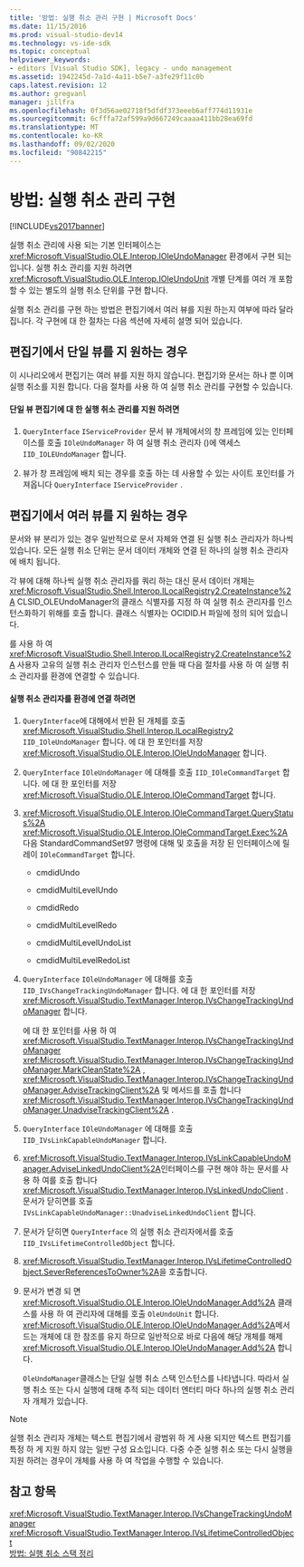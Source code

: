 ```yaml
---
title: '방법: 실행 취소 관리 구현 | Microsoft Docs'
ms.date: 11/15/2016
ms.prod: visual-studio-dev14
ms.technology: vs-ide-sdk
ms.topic: conceptual
helpviewer_keywords:
- editors [Visual Studio SDK], legacy - undo management
ms.assetid: 1942245d-7a1d-4a11-b5e7-a3fe29f11c0b
caps.latest.revision: 12
ms.author: gregvanl
manager: jillfra
ms.openlocfilehash: 0f3d56ae02718f5dfdf373eeeb6aff774d11931e
ms.sourcegitcommit: 6cfffa72af599a9d667249caaaa411bb28ea69fd
ms.translationtype: MT
ms.contentlocale: ko-KR
ms.lasthandoff: 09/02/2020
ms.locfileid: "90842215"
---
```

# <a name="how-to-implement-undo-management"></a>방법: 실행 취소 관리 구현
[!INCLUDE[vs2017banner](../includes/vs2017banner.md)]

실행 취소 관리에 사용 되는 기본 인터페이스는 <xref:Microsoft.VisualStudio.OLE.Interop.IOleUndoManager> 환경에서 구현 되는입니다. 실행 취소 관리를 지원 하려면 <xref:Microsoft.VisualStudio.OLE.Interop.IOleUndoUnit> 개별 단계를 여러 개 포함할 수 있는 별도의 실행 취소 단위를 구현 합니다.  
  
 실행 취소 관리를 구현 하는 방법은 편집기에서 여러 뷰를 지원 하는지 여부에 따라 달라 집니다. 각 구현에 대 한 절차는 다음 섹션에 자세히 설명 되어 있습니다.  
  
## <a name="cases-where-an-editor-supports-a-single-view"></a>편집기에서 단일 뷰를 지 원하는 경우  
 이 시나리오에서 편집기는 여러 뷰를 지원 하지 않습니다. 편집기와 문서는 하나 뿐 이며 실행 취소를 지원 합니다. 다음 절차를 사용 하 여 실행 취소 관리를 구현할 수 있습니다.  
  
#### <a name="to-support-undo-management-for-a-single-view-editor"></a>단일 뷰 편집기에 대 한 실행 취소 관리를 지원 하려면  
  
1. `QueryInterface` `IServiceProvider` 문서 뷰 개체에서의 창 프레임에 있는 인터페이스를 호출 `IOleUndoManager` 하 여 실행 취소 관리자 ()에 액세스 `IID_IOLEUndoManager` 합니다.  
  
2. 뷰가 창 프레임에 배치 되는 경우를 호출 하는 데 사용할 수 있는 사이트 포인터를 가져옵니다 `QueryInterface` `IServiceProvider` .  
  
## <a name="cases-where-an-editor-supports-multiple-views"></a>편집기에서 여러 뷰를 지 원하는 경우  
 문서와 뷰 분리가 있는 경우 일반적으로 문서 자체와 연결 된 실행 취소 관리자가 하나씩 있습니다. 모든 실행 취소 단위는 문서 데이터 개체와 연결 된 하나의 실행 취소 관리자에 배치 됩니다.  
  
 각 뷰에 대해 하나씩 실행 취소 관리자를 쿼리 하는 대신 문서 데이터 개체는 <xref:Microsoft.VisualStudio.Shell.Interop.ILocalRegistry2.CreateInstance%2A> CLSID_OLEUndoManager의 클래스 식별자를 지정 하 여 실행 취소 관리자를 인스턴스화하기 위해를 호출 합니다. 클래스 식별자는 OCIDID.H 파일에 정의 되어 있습니다.  
  
 를 사용 하 여 <xref:Microsoft.VisualStudio.Shell.Interop.ILocalRegistry2.CreateInstance%2A> 사용자 고유의 실행 취소 관리자 인스턴스를 만들 때 다음 절차를 사용 하 여 실행 취소 관리자를 환경에 연결할 수 있습니다.  
  
#### <a name="to-hook-your-undo-manager-into-the-environment"></a>실행 취소 관리자를 환경에 연결 하려면  
  
1. `QueryInterface`에 대해에서 반환 된 개체를 호출 <xref:Microsoft.VisualStudio.Shell.Interop.ILocalRegistry2> `IID_IOleUndoManager` 합니다. 에 대 한 포인터를 저장 <xref:Microsoft.VisualStudio.OLE.Interop.IOleUndoManager> 합니다.  
  
2. `QueryInterface` `IOleUndoManager` 에 대해를 호출 `IID_IOleCommandTarget` 합니다. 에 대 한 포인터를 저장 <xref:Microsoft.VisualStudio.OLE.Interop.IOleCommandTarget> 합니다.  
  
3. <xref:Microsoft.VisualStudio.OLE.Interop.IOleCommandTarget.QueryStatus%2A> <xref:Microsoft.VisualStudio.OLE.Interop.IOleCommandTarget.Exec%2A> 다음 StandardCommandSet97 명령에 대해 및 호출을 저장 된 인터페이스에 릴레이 `IOleCommandTarget` 합니다.  
  
   - cmdidUndo  
  
   - cmdidMultiLevelUndo  
  
   - cmdidRedo  
  
   - cmdidMultiLevelRedo  
  
   - cmdidMultiLevelUndoList  
  
   - cmdidMultiLevelRedoList  
  
4. `QueryInterface` `IOleUndoManager` 에 대해를 호출 `IID_IVsChangeTrackingUndoManager` 합니다. 에 대 한 포인터를 저장 <xref:Microsoft.VisualStudio.TextManager.Interop.IVsChangeTrackingUndoManager> 합니다.  
  
    에 대 한 포인터를 사용 하 여 <xref:Microsoft.VisualStudio.TextManager.Interop.IVsChangeTrackingUndoManager> <xref:Microsoft.VisualStudio.TextManager.Interop.IVsChangeTrackingUndoManager.MarkCleanState%2A> , <xref:Microsoft.VisualStudio.TextManager.Interop.IVsChangeTrackingUndoManager.AdviseTrackingClient%2A> 및 메서드를 호출 합니다 <xref:Microsoft.VisualStudio.TextManager.Interop.IVsChangeTrackingUndoManager.UnadviseTrackingClient%2A> .  
  
5. `QueryInterface` `IOleUndoManager` 에 대해를 호출 `IID_IVsLinkCapableUndoManager` 합니다.  
  
6. <xref:Microsoft.VisualStudio.TextManager.Interop.IVsLinkCapableUndoManager.AdviseLinkedUndoClient%2A>인터페이스를 구현 해야 하는 문서를 사용 하 여를 호출 합니다 <xref:Microsoft.VisualStudio.TextManager.Interop.IVsLinkedUndoClient> . 문서가 닫히면를 호출 `IVsLinkCapableUndoManager::UnadviseLinkedUndoClient` 합니다.  
  
7. 문서가 닫히면 `QueryInterface` 의 실행 취소 관리자에서를 호출 `IID_IVsLifetimeControlledObject` 합니다.  
  
8. <xref:Microsoft.VisualStudio.TextManager.Interop.IVsLifetimeControlledObject.SeverReferencesToOwner%2A>을 호출합니다.  
  
9. 문서가 변경 되 면 <xref:Microsoft.VisualStudio.OLE.Interop.IOleUndoManager.Add%2A> 클래스를 사용 하 여 관리자에 대해를 호출 `OleUndoUnit` 합니다. <xref:Microsoft.VisualStudio.OLE.Interop.IOleUndoManager.Add%2A>메서드는 개체에 대 한 참조를 유지 하므로 일반적으로 바로 다음에 해당 개체를 해제 <xref:Microsoft.VisualStudio.OLE.Interop.IOleUndoManager.Add%2A> 합니다.  
  
   `OleUndoManager`클래스는 단일 실행 취소 스택 인스턴스를 나타냅니다. 따라서 실행 취소 또는 다시 실행에 대해 추적 되는 데이터 엔터티 마다 하나의 실행 취소 관리자 개체가 있습니다.  
  
> [!NOTE]
> 실행 취소 관리자 개체는 텍스트 편집기에서 광범위 하 게 사용 되지만 텍스트 편집기를 특정 하 게 지원 하지 않는 일반 구성 요소입니다. 다중 수준 실행 취소 또는 다시 실행을 지원 하려는 경우이 개체를 사용 하 여 작업을 수행할 수 있습니다.  
  
## <a name="see-also"></a>참고 항목  
 <xref:Microsoft.VisualStudio.TextManager.Interop.IVsChangeTrackingUndoManager>   
 <xref:Microsoft.VisualStudio.TextManager.Interop.IVsLifetimeControlledObject>   
 [방법: 실행 취소 스택 정리](../extensibility/how-to-clear-the-undo-stack.md)
